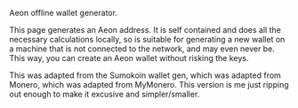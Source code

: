 
Aeon offline wallet generator.

This page generates an Aeon address. It is self contained and does all the necessary calculations locally, so is suitable for generating a new wallet on a machine that is not connected to the network, and may even never be. This way, you can create an Aeon wallet without risking the keys.  
 
   This was adapted from the Sumokoin wallet gen, which was adapted from Monero, which was adapted from MyMonero.  This version is me just ripping out enough to make it excusive and simpler/smaller. 
